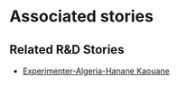 # Associated stories

<!-- !!DO NOT REMOVE!! start autogenerated hyperlinks -->
## Related R&D Stories
- [Experimenter-Algeria-Hanane Kaouane](/RnD-Archive/stories/?doc=Experimenters_DZA)
<!-- !!DO NOT REMOVE!! end autogenerated hyperlinks -->
